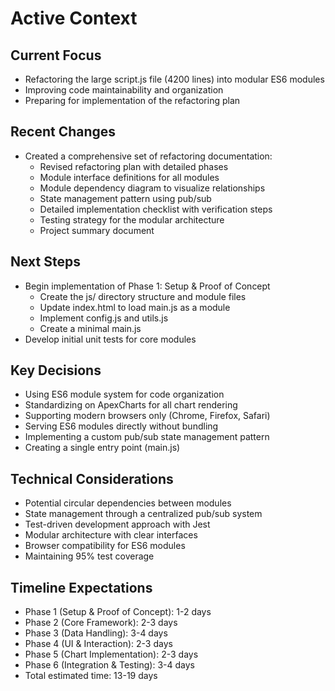 # Active Context

## Current Focus
- Refactoring the large script.js file (4200 lines) into modular ES6 modules
- Improving code maintainability and organization
- Preparing for implementation of the refactoring plan

## Recent Changes
- Created a comprehensive set of refactoring documentation:
  - Revised refactoring plan with detailed phases
  - Module interface definitions for all modules
  - Module dependency diagram to visualize relationships
  - State management pattern using pub/sub
  - Detailed implementation checklist with verification steps
  - Testing strategy for the modular architecture
  - Project summary document

## Next Steps
- Begin implementation of Phase 1: Setup & Proof of Concept
  - Create the js/ directory structure and module files
  - Update index.html to load main.js as a module
  - Implement config.js and utils.js
  - Create a minimal main.js
- Develop initial unit tests for core modules

## Key Decisions
- Using ES6 module system for code organization
- Standardizing on ApexCharts for all chart rendering
- Supporting modern browsers only (Chrome, Firefox, Safari)
- Serving ES6 modules directly without bundling
- Implementing a custom pub/sub state management pattern
- Creating a single entry point (main.js)

## Technical Considerations
- Potential circular dependencies between modules
- State management through a centralized pub/sub system
- Test-driven development approach with Jest
- Modular architecture with clear interfaces
- Browser compatibility for ES6 modules
- Maintaining 95% test coverage

## Timeline Expectations
- Phase 1 (Setup & Proof of Concept): 1-2 days
- Phase 2 (Core Framework): 2-3 days
- Phase 3 (Data Handling): 3-4 days
- Phase 4 (UI & Interaction): 2-3 days
- Phase 5 (Chart Implementation): 2-3 days
- Phase 6 (Integration & Testing): 3-4 days
- Total estimated time: 13-19 days